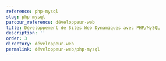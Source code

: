 ```yaml
---
reference: php-mysql
slug: php-mysql
parcour_reference: développeur-web
title: Développement de Sites Web Dynamiques avec PHP/MySQL
description: ''
order: 3
directory: développeur-web
permalink: développeur-web/php-mysql
---
```

